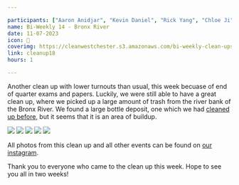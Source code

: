 ```yaml
---

participants: ["Aaron Anidjar", "Kevin Daniel", "Rick Yang", "Chloe Ji", "Jayden Tang", "Bryan Chung"]
name: Bi-Weekly 14 - Bronx River
date: 11-07-2023
icon: 🌴
coverimg: https://cleanwestchester.s3.amazonaws.com/bi-weekly-clean-ups/clean-up-19/cleanup18-10.jpg
link: cleanup18
hours: 1

---
```


Another clean up with lower turnouts than usual, this week becuase of end of quarter exams and papers. Luckily, we were still able to have a great clean up, where we picked up a large amount of trash from the river bank of the Bronx River. We found a large bottle deposit, one which we had [cleaned up before](https://www.cleanwestchester.org/cleanups/cleanup15), but it seems that it is an area of buildup.

![](https://cleanwestchester.s3.amazonaws.com/bi-weekly-clean-ups/clean-up-19/cleanup18-1.jpg)
![](https://cleanwestchester.s3.amazonaws.com/bi-weekly-clean-ups/clean-up-19/cleanup18-3.jpg)
![](https://cleanwestchester.s3.amazonaws.com/bi-weekly-clean-ups/clean-up-19/cleanup18-4.jpg)
![](https://cleanwestchester.s3.amazonaws.com/bi-weekly-clean-ups/clean-up-19/cleanup18-8.jpg)
![](https://cleanwestchester.s3.amazonaws.com/bi-weekly-clean-ups/clean-up-19/cleanup18-9.jpg)


All photos from this clean up and all other events can be found on [our instagram](https://www.instagram.com/cleanwestchester/).

Thank you to everyone who came to the clean up this week. Hope to see you all in two weeks! 
